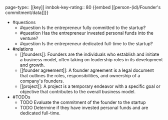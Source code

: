page-type:: [[key]]
innbok-key-rating:: 80
{{embed [[person-(id)/Founder's commitment/data]]}}
- #questions
  - #question Is the entrepreneur fully committed to the startup?
  - #question Has the entrepreneur invested personal funds into the venture?
  - #question Is the entrepreneur dedicated full-time to the startup?
- #relations
  - [[founders]]: Founders are the individuals who establish and initiate a business model, often taking on leadership roles in its development and growth.
  - [[founder agreement]]: A founder agreement is a legal document that outlines the roles, responsibilities, and ownership of a company's founders.
  - [[project]]: A project is a temporary endeavor with a specific goal or objective that contributes to the overall business model.
- #TODOs
  - TODO Evaluate the commitment of the founder to the startup
  - TODO  Determine if they have invested personal funds and are dedicated full-time.




